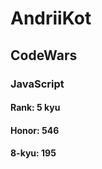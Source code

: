 # AndriiKot
## CodeWars
### JavaScript
  
####  Rank:		  5 kyu	 
####  Honor:		  546
####  8-kyu:       	  195


